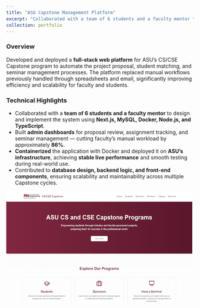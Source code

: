 ```yaml
---
title: "ASU Capstone Management Platform"
excerpt: "Collaborated with a team of 6 students and a faculty mentor to develop and deploy a CS/CSE Capstone platform used by 400+ students, 50+ sponsors, and multiple faculty members to manage project proposals, seminar submissions, and student assignments. <br/><img src='/images/capstone_homepage.png'>"
collection: portfolio
---
```


### Overview
Developed and deployed a **full-stack web platform** for ASU’s CS/CSE Capstone program to automate the project proposal, student matching, and seminar management processes. The platform replaced manual workflows previously handled through spreadsheets and email, significantly improving efficiency and scalability for faculty and students.

### Technical Highlights
- Collaborated with a **team of 6 students and a faculty mentor** to design and implement the system using **Next.js, MySQL, Docker, Node.js, and TypeScript**.  
- Built **admin dashboards** for proposal review, assignment tracking, and seminar management — cutting faculty’s manual workload by approximately **86%**.  
- **Containerized** the application with Docker and deployed it on **ASU’s infrastructure**, achieving **stable live performance** and smooth testing during real-world use.  
- Contributed to **database design, backend logic, and front-end components**, ensuring scalability and maintainability across multiple Capstone cycles.

![Capstone Dashboard Screenshot](/images/capstone_homepage.png)
